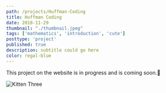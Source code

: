 ```yaml
---
path: /projects/Huffman-Coding
title: Huffman Coding
date: 2018-11-29
thumbnail: "./thumbnail.jpeg"
tags: ['mathematics', 'introduction', 'cute']
posttype: 'project'
published: true
description: subtitle could go here
color: regal-blue
---
```


This project on the website is in progress and is coming soon.<span aria-label="image">🤭</span>

![Kitten Three](/thumbnail.jpeg)